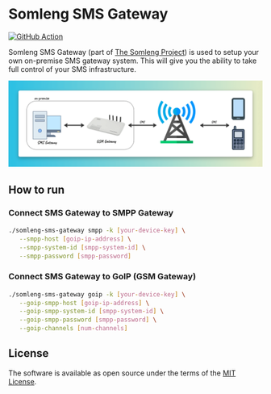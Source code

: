 # Somleng SMS Gateway

[![GitHub Action](https://github.com/somleng/sms-gateway/actions/workflows/build.yml/badge.svg)](https://github.com/somleng/sms-gateway/actions)

Somleng SMS Gateway (part of [The Somleng Project](https://github.com/somleng/somleng-project)) is used to setup your own on-premise SMS gateway system.
This will give you the ability to take full control of your SMS infrastructure.

![Somleng SMS Gateway](assets/diagram.png)

## How to run

### Connect SMS Gateway to SMPP Gateway
```sh
./somleng-sms-gateway smpp -k [your-device-key] \
   --smpp-host [goip-ip-address] \
   --smpp-system-id [smpp-system-id] \
   --smpp-password [smpp-password]
```

### Connect SMS Gateway to GoIP (GSM Gateway)
```sh
./somleng-sms-gateway goip -k [your-device-key] \
   --goip-smpp-host [goip-ip-address] \
   --goip-smpp-system-id [smpp-system-id] \
   --goip-smpp-password [smpp-password] \
   --goip-channels [num-channels]
```

## License

The software is available as open source under the terms of the [MIT License](http://opensource.org/licenses/MIT).
